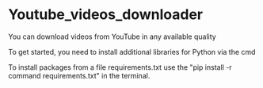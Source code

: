 # Youtube_videos_downloader
You can download videos from YouTube in any available quality

To get started, you need to install additional libraries for Python via the cmd

To install packages from a file requirements.txt use the "pip install -r command requirements.txt" in the terminal.
